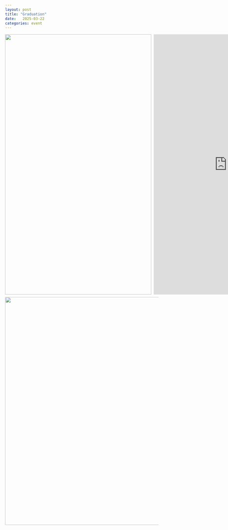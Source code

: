 ```yaml
---
layout: post
title: "Graduation"
date:   2025-03-22
categories: event
---
```

<div style="display: flex; align-items: center;">
    <img style="margin-right: 8px; object-fit: cover;" src="{{ site.baseurl }}/assets/img/marcus-dr-b-graduation.jpg" width="480" height="854">
    <iframe style="flex-shrink: 0;" width="480" height="854" src="https://www.youtube.com/embed/FHhaPNPhUjE" frameborder="0"> </iframe>
</div>
<!--more-->
<div div style="display: flex; align-items: center;">
    <img style="margin-top: 8px; object-fit: cover;" src="{{ site.baseurl }}/assets/img/dvc-ytt-200-certificate.jpg" height="748" width="968">
</div>






